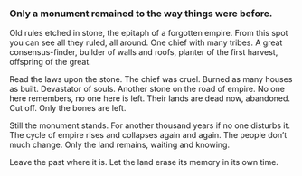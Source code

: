 ### Only a monument remained to the way things were before.

Old rules etched in stone, the epitaph of a forgotten empire. From this spot you can see all they ruled, all around. One chief with many tribes. A great consensus-finder, builder of walls and roofs, planter of the first harvest, offspring of the great.

Read the laws upon the stone. The chief was cruel. Burned as many houses as built. Devastator of souls. Another stone on the road of empire. No one here remembers, no one here is left. Their lands are dead now, abandoned. Cut off. Only the bones are left. 

Still the monument stands. For another thousand years if no one disturbs it. The cycle of empire rises and collapses again and again. The people don’t much change. Only the land remains, waiting and knowing. 

Leave the past where it is. Let the land erase its memory in its own time.